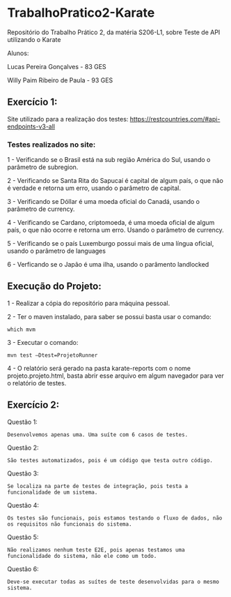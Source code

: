 # TrabalhoPratico2-Karate
Repositório do Trabalho Prático 2, da matéria S206-L1, sobre Teste de API utilizando o Karate

Alunos:

Lucas Pereira Gonçalves - 83 GES

Willy Paim Ribeiro de Paula - 93 GES

## Exercício 1:

Site utilizado para a realização dos testes: https://restcountries.com/#api-endpoints-v3-all

### Testes realizados no site:

1 - Verificando se o Brasil está na sub região América do Sul, usando o parâmetro de subregion.

2 - Verificando se Santa Rita do Sapucaí é capital de algum país, o que não é verdade e retorna um erro, usando o parâmetro de capital.

3 - Verificando se Dóllar é uma moeda oficial do Canadá, usando o parâmetro de currency.

4 - Verificando se Cardano, criptomoeda, é uma moeda oficial de algum país, o que não ocorre e retorna um erro. Usando o parâmetro de currency.

5 - Verificando se o país Luxemburgo possui mais de uma língua oficial, usando o parâmetro de languages

6 - Verficando se o Japão é uma ilha, usando o parâmento landlocked

## Execução do Projeto:

1 - Realizar a cópia do repositório para máquina pessoal.

2 - Ter o maven instalado, para saber se possui basta usar o comando:

    which mvm

3 - Executar o comando:

    mvn test –Dtest=ProjetoRunner

4 - O relatório será gerado na pasta karate-reports com o nome projeto.projeto.html, basta abrir esse arquivo em algum navegador para ver o relatório de testes.


## Exercício 2:

Questão 1:

    Desenvolvemos apenas uma. Uma suíte com 6 casos de testes.

Questão 2:

    São testes automatizados, pois é um código que testa outro código.

Questão 3:

    Se localiza na parte de testes de integração, pois testa a funcionalidade de um sistema.

Questão 4:

    Os testes são funcionais, pois estamos testando o fluxo de dados, não os requisitos não funcionais do sistema.

Questão 5:

    Não realizamos nenhum teste E2E, pois apenas testamos uma funcionalidade do sistema, não ele como um todo.

Questão 6:

    Deve-se executar todas as suítes de teste desenvolvidas para o mesmo sistema.
